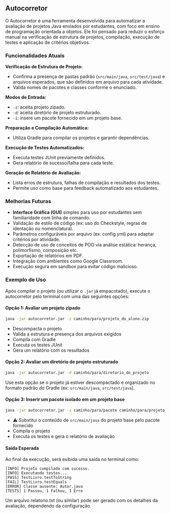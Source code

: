 ## Autocorretor

O Autocorretor é uma ferramenta desenvolvida para automatizar a avaliação de projetos Java enviados por estudantes, com foco em ensino de programação orientada a objetos. Ele foi pensado para reduzir o esforço manual na verificação de estrutura de projetos, compilação, execução de testes e aplicação de critérios objetivos.

### Funcionalidades Atuais

**Verificação de Estrutura de Projeto:**
- Confirma a presença de pastas padrão (`src/main/java`, `src/test/java`) e arquivos esperados, que são definidos em arquivo para cada atividade.
- Valida nomes de pacotes e classes conforme o enunciado.

**Modos de Entrada:**
- `-z`: aceita projeto zipado.
- `-d`: aceita diretório de projeto estruturado.
- `-i`: insere um pacote fornecido em um projeto base.

**Preparação e Compilação Automática:**
- Utiliza Gradle para compilar os projetos e garantir dependências.

**Execução de Testes Automatizados:**
- Executa testes JUnit previamente definidos.
- Gera relatório de sucesso/falha para cada teste.

**Geração de Relatório de Avaliação:**
- Lista erros de estrutura, falhas de compilação e resultados dos testes.
- Permite uso como base para feedback automatizado aos estudantes.


### Melhorias Futuras

- **Interface Gráfica (GUI)** simples para uso por estudantes sem familiaridade com linha de comando.
- Validação de estilo de código (ex: uso do Checkstyle, regras de identação ou nomenclatura).
- Parâmetros configuráveis por arquivo (ex: config.yml) para adaptar critérios por atividade.
- Detecção de uso de conceitos de POO via análise estática: herança, polimorfismo, composição etc.
- Exportação de relatórios em PDF.
- Integração com ambientes como Google Classroom.
- Execução segura em sandbox para evitar código malicioso.

### Exemplo de Uso
Após compilar o projeto (ou utilizar o `.jar` já empacotado), execute o autocorretor pelo terminal com uma das seguintes opções:

#### Opção 1: Avaliar um projeto zipado

```bash
java -jar autocorretor.jar -z caminho/para/projeto_do_aluno.zip
```

- Descompacta o projeto
- Valida a estrutura e presença dos arquivos exigidos
- Compila com Gradle
- Executa os testes JUnit
- Gera um relatório com os resultados

#### Opção 2: Avaliar um diretório de projeto estruturado

```bash
java -jar autocorretor.jar -d caminho/para/diretorio_do_projeto
```

Use esta opção se o projeto já estiver descompactado e organizado no formato padrão do Gradle (ex: `src/main/java`, `src/test/java`).

#### Opção 3: Inserir um pacote isolado em um projeto base

```bash
java -jar autocorretor.jar -i caminho/para/pacote caminho/para/projeto_base
```

- ⚠️ Substitui o conteúdo de `src/main/java` do projeto base pelo pacote fornecido
- Compila o projeto
- Executa os testes e gera o relatório de avaliação

#### Saída Esperada

Ao final da execução, será exibida uma saída no terminal como:

```
[INFO] Projeto compilado com sucesso.
[INFO] Executando testes...
[PASS] TestLivro.testToString
[FAIL] TestLivro.testEquals
[ERROR] Classe ausente: Autor.java
[TESTS] 1 Passou, 1 Falhou, 1 Erro
```

Um arquivo relatorio.txt (ou similar) pode ser gerado com os detalhes da avaliação, dependendo da configuração.